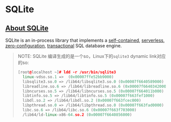 # SQLite



## [About SQLite](https://sqlite.org/about.html)

SQLite is an in-process library that implements a [self-contained](https://sqlite.org/selfcontained.html), [serverless](https://sqlite.org/serverless.html), [zero-configuration](https://sqlite.org/zeroconf.html), [transactional](https://sqlite.org/transactional.html) SQL database engine. 

> NOTE: SQLite 编译生成的是一个so，Linux下的`sqlite3` dynamic link对应的so:
>
> ```C++
> [root@localhost ~]# ldd -r /usr/bin/sqlite3 
> 	linux-vdso.so.1 =>  (0x00007ffe52bb9000)
> 	libsqlite3.so.0 => /lib64/libsqlite3.so.0 (0x00007f6640589000)
> 	libreadline.so.6 => /lib64/libreadline.so.6 (0x00007f6640342000)
> 	libncurses.so.5 => /lib64/libncurses.so.5 (0x00007f664011b000)
> 	libtinfo.so.5 => /lib64/libtinfo.so.5 (0x00007f663fef1000)
> 	libdl.so.2 => /lib64/libdl.so.2 (0x00007f663fcec000)
> 	libpthread.so.0 => /lib64/libpthread.so.0 (0x00007f663fad0000)
> 	libc.so.6 => /lib64/libc.so.6 (0x00007f663f703000)
> 	/lib64/ld-linux-x86-64.so.2 (0x00007f6640856000)
> ```
>
> 